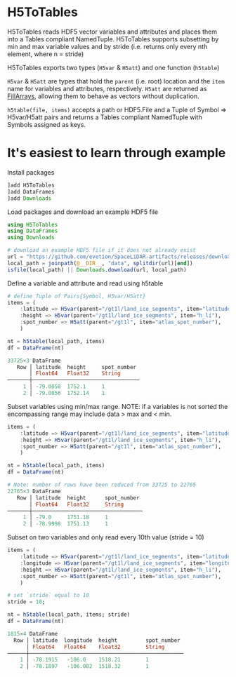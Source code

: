 # H5ToTables

H5ToTables reads HDF5 vector variables and attributes and places them into a Tables 
compliant NamedTuple. H5ToTables supports subsetting by min and max variable values 
and by stride (i.e. returns only every nth element, where n = stride)

H5ToTables exports two types (`H5var` & `H5att`) and one function (`h5table`)

`H5var` & `H5att` are types that hold the `parent` (i.e. root) location and the `item` name 
for variables and attributes, respectively. `H5att` are returned as [FillArrays](https://github.com/JuliaArrays/FillArrays.jl), allowing 
them to behave as vectors without duplication.

`h5table(file, items)` accepts a path or HDF5.File and a Tuple of Symbol => H5var/H5att 
pairs and returns a Tables compliant NamedTuple with Symbols assigned as keys.

# It's easiest to learn through example

Install packages
```julia
]add H5ToTables
]add DataFrames
]add Downloads
```

Load packages and download an example HDF5 file
```julia
using H5ToTables
using DataFrames
using Downloads

# download an example HDF5 file if it does not already exist
url = "https://github.com/evetion/SpaceLiDAR-artifacts/releases/download/v0.3.0/ATL06_20220404104324_01881512_006_02.h5"
local_path = joinpath(@__DIR__, "data", splitdir(url)[end])
isfile(local_path) || Downloads.download(url, local_path)
```

Define a variable and attribute and read using h5table
```julia
# define Tuple of Pairs{Symbol, H5var/H5att}
items = (
    :latitude => H5var(parent="/gt1l/land_ice_segments", item="latitude"),
    :height => H5var(parent="/gt1l/land_ice_segments", item="h_li"),
    :spot_number => H5att(parent="/gt1l", item="atlas_spot_number"),
    )

nt = h5table(local_path, items)
df = DataFrame(nt)

33725×3 DataFrame
   Row │ latitude  height     spot_number 
       │ Float64   Float32    String      
───────┼──────────────────────────────────
     1 │ -79.0058  1752.1     1
     2 │ -79.0056  1752.14    1
```

Subset variables using min/max range. 
NOTE: if a variables is not sorted the encompassing range may include data > max and < min.
```julia
items = (
    :latitude => H5var(parent="/gt1l/land_ice_segments", item="latitude"; min= -79.0, max=-75.0),
    :height => H5var(parent="/gt1l/land_ice_segments", item="h_li"),
    :spot_number => H5att(parent="/gt1l", item="atlas_spot_number"),
    )

nt = h5table(local_path, items)
df = DataFrame(nt)

# Note: number of rows have been reduced from 33725 to 22765
22765×3 DataFrame
   Row │ latitude  height      spot_number 
       │ Float64   Float32     String      
───────┼───────────────────────────────────
     1 │ -79.0     1751.18     1
     2 │ -78.9998  1751.13     1
```

Subset on two variables and only read every 10th value (stride = 10)
```julia
items = (
    :latitude => H5var(parent="/gt1l/land_ice_segments", item="latitude"; min= -79.0, max=-75.0),
    :longitude => H5var(parent="/gt1l/land_ice_segments", item="longitude", min = -109., max = -106.),
    :height => H5var(parent="/gt1l/land_ice_segments", item="h_li"),
    :spot_number => H5att(parent="/gt1l", item="atlas_spot_number"),
    )

# set `stride` equal to 10
stride = 10;

nt = h5table(local_path, items; stride)
df = DataFrame(nt)

1815×4 DataFrame
  Row │ latitude  longitude  height         spot_number 
      │ Float64   Float64    Float32        String      
──────┼─────────────────────────────────────────────────
    1 │ -78.1915   -106.0    1518.21        1
    2 │ -78.1897   -106.002  1518.32        1
```